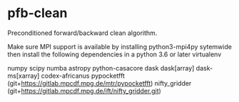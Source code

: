 # pfb-clean
Preconditioned forward/backward clean algorithm. 

Make sure MPI support is available by installing python3-mpi4py sytemwide then
install the following dependencies in a python 3.6 or later virtualenv

numpy
scipy
numba
astropy
python-casacore
dask
dask[array]
dask-ms[xarray]
codex-africanus
pypocketfft (git+https://gitlab.mpcdf.mpg.de/mtr/pypocketfft)
nifty_gridder (git+https://gitlab.mpcdf.mpg.de/ift/nifty_gridder.git)


